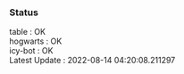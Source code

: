 ### Status


table : OK  
hogwarts : OK  
icy-bot : OK  
Latest Update : 2022-08-14 04:20:08.211297
